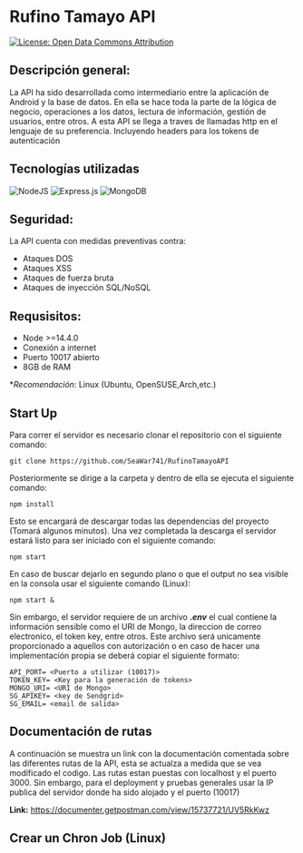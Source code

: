 # **Rufino Tamayo API**

[![License: Open Data Commons Attribution](https://img.shields.io/badge/License-ODC_BY-brightgreen.svg)](https://opendatacommons.org/licenses/by/)

## **Descripción general:**

La API ha sido desarrollada como intermediario entre la aplicación de Android y la base de datos. En ella se hace toda la parte de la lógica de negocio, operaciones a los datos, lectura de información, gestión de usuarios, entre otros. A esta API se llega a traves de llamadas http en el lenguaje de su preferencia. Incluyendo headers para los tokens de autenticación

## **Tecnologías utilizadas**
![NodeJS](https://img.shields.io/badge/node.js-6DA55F?style=for-the-badge&logo=node.js&logoColor=white)
![Express.js](https://img.shields.io/badge/express.js-%23404d59.svg?style=for-the-badge&logo=express&logoColor=%2361DAFB)
![MongoDB](https://img.shields.io/badge/MongoDB-%234ea94b.svg?style=for-the-badge&logo=mongodb&logoColor=white)

## **Seguridad:**
La API cuenta con medidas preventivas contra:

- Ataques DOS
- Ataques XSS
- Ataques de fuerza bruta
- Ataques de inyección SQL/NoSQL 

## **Requsisitos:**
- Node >=14.4.0
- Conexión a internet
- Puerto 10017 abierto
- 8GB de RAM

**Recomendación*: Linux (Ubuntu, OpenSUSE,Arch,etc.)

## **Start Up**
Para correr el servidor es necesario clonar el repositorio con el siguiente comando:

    git clone https://github.com/SeaWar741/RufinoTamayoAPI

Posteriormente se dirige a la carpeta y dentro de ella se ejecuta el siguiente comando:

    npm install

Esto se encargará de descargar todas las dependencias del proyecto (Tomará algunos minutos). Una vez completada la descarga el servidor estará listo para ser iniciado con el siguiente comando:

    npm start

En caso de buscar dejarlo en segundo plano o que el output no sea visible en la consola usar el siguiente comando (Linux):

    npm start &

Sin embargo, el servidor requiere de un archivo ***.env*** el cual contiene la información sensible como el URI de Mongo, la direccion de correo electronico, el token key, entre otros. Este archivo será unicamente proporcionado a aquellos con autorización o en caso de hacer una implementación propia se deberá copiar el siguiente formato:

    API_PORT= <Puerto a utilizar (10017)>
    TOKEN_KEY= <Key para la generación de tokens>
    MONGO_URI= <URI de Mongo>
    SG_APIKEY= <key de Sendgrid>
    SG_EMAIL= <email de salida>


## **Documentación de rutas**
A continuación se muestra un link con la documentación comentada sobre las diferentes rutas de la API, esta se actualza a medida que se vea modificado el codigo. Las rutas estan puestas con localhost y el puerto 3000. Sin embargo, para el deployment y pruebas generales usar la IP publica del servidor donde ha sido alojado y el puerto (10017)

**Link:** https://documenter.getpostman.com/view/15737721/UV5RkKwz


## **Crear un Chron Job (Linux)**

